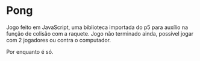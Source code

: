 # Pong

Jogo feito em JavaScript, uma biblioteca importada do p5 para auxílio na função de colisão com a raquete.
Jogo não terminado ainda, possível jogar com 2 jogadores ou contra o computador.

Por enquanto é só.
